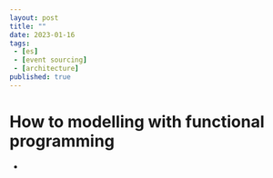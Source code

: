```yaml
---
layout: post
title: ""
date: 2023-01-16
tags:
 - [es]
 - [event sourcing]
 - [architecture]
published: true
---
```


# How to modelling with functional programming
- [](/arch/event_sourcing/Event%20sourcing%20modelling.md)